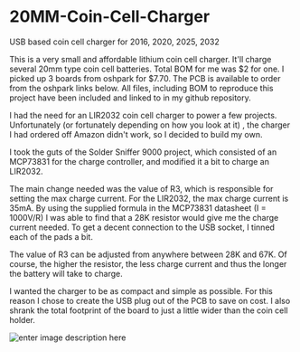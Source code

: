 # 20MM-Coin-Cell-Charger
USB based coin cell charger for 2016, 2020, 2025, 2032


This is a very small and affordable lithium coin cell charger. It'll charge several 20mm type coin cell batteries. Total BOM for me was $2 for one. I picked up 3 boards from oshpark for $7.70. The PCB is available to order from the oshpark links below. All files, including BOM to reproduce this project have been included and linked to in my github repository. 

I had the need for an LIR2032 coin cell charger to power a few projects. Unfortunately (or fortunately depending on how you look at it) , the charger I had ordered off Amazon didn't work, so I decided to build my own.

I took the guts of the Solder Sniffer 9000 project, which consisted of an MCP73831 for the charge controller, and modified it a bit to charge an LIR2032.

The main change needed was the value of R3, which is responsible for setting the max charge current. For the LIR2032, the max charge current is 35mA. By using the supplied formula in the MCP73831 datasheet (I = 1000V/R) I was able to find that a 28K resistor would give me the charge current needed. To get a decent connection to the USB socket, I tinned each of the pads a bit.

The value of R3 can be adjusted from anywhere between 28K and 67K. Of course, the higher the resistor, the less charge current and thus the longer the battery will take to charge. 

I wanted the charger to be as compact and simple as possible. For this reason I chose to create the USB plug out of the PCB to save on cost. I also shrank the total footprint of the board to just a little wider than the coin cell holder. 

![enter image description here](https://lh3.googleusercontent.com/0EhZCIb8eMOouMY1ZfKLcGbeb_fV9nqE4mrQTj9JmGsTw5DzlaMg9Q6RExPFiaqQzlV9sklrkyx0ikSr5trKS2NYGMtvdkyMLcX5nVV-MlTQQvu21Vtg64i0DsllRhLGqkg6-eLTLOF2Xa_xB2fiDoYWx8i1Hs2bXjW43_JdgTwE-7Xy0feQBgv-Q0e6nc-koAfWAL4-FjwAbs2Etn-B-QDZGBlh8KuWzCp5wnqVJtLHrP-_GvsupbHzGGysDfaZC1oPpN9Nf27t-8QvvmYNPJ0dEoqIq2TI0uhHphzOhdYnEf8cIA2Qwo0mujfh2GLpzy5301fGbUvPrI7wAQFYXOzdFkOZlKn0RwtDQdzYab42JzrHPHD1GORhw9U1-jiTsloHcn1MawwRb9Z9KqgK4qx7absY-9I8V9biVjjJPFHjyEDK9avIJRklc-rgqwOudxBE_nVVgP_ipJEOki7lfa1Up5grxYtUtNwlZoFLKW7CF9pWtnrJupM1zuURgYUWHLnG2CtsIKGTUmeLx_eSa6wSLD4DQeNMF4ci26zOTFtQnNlHIdKDA63HuOrIGPfMpmhlqlllEi2CNzWqXfVqvMJJy1KBMVy327KyLA4w=w1223-h688-no)

